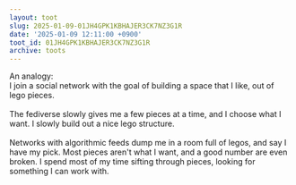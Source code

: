 ```yaml
---
layout: toot
slug: 2025-01-09-01JH4GPK1KBHAJER3CK7NZ3G1R
date: '2025-01-09 12:11:00 +0900'
toot_id: 01JH4GPK1KBHAJER3CK7NZ3G1R
archive: toots
---
```

<p>An analogy:<br>I join a social network with the goal of building a space that I like, out of lego pieces.<br><br>The fediverse slowly gives me a few pieces at a time, and I choose what I want. I slowly build out a nice lego structure.<br><br>Networks with algorithmic feeds dump me in a room full of legos, and say I have my pick. Most pieces aren't what I want, and a good number are even broken. I spend most of my time sifting through pieces, looking for something I can work with.</p>

